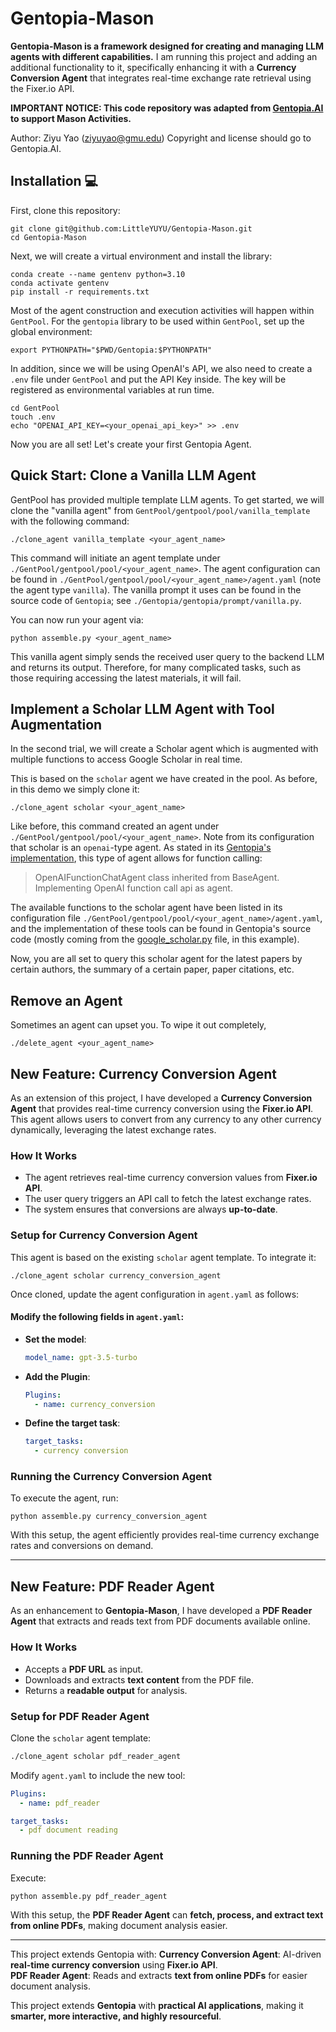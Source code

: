 # Gentopia-Mason

**Gentopia-Mason is a framework designed for creating and managing LLM agents with different capabilities.** I am running this project and adding an additional functionality to it, specifically enhancing it with a **Currency Conversion Agent** that integrates real-time exchange rate retrieval using the Fixer.io API.

**IMPORTANT NOTICE: This code repository was adapted from [Gentopia.AI](https://github.com/Gentopia-AI) to support Mason Activities.**

Author: Ziyu Yao (ziyuyao@gmu.edu)
Copyright and license should go to Gentopia.AI.

## Installation 💻
First, clone this repository:
```
git clone git@github.com:LittleYUYU/Gentopia-Mason.git
cd Gentopia-Mason
```
Next, we will create a virtual environment and install the library:
```
conda create --name gentenv python=3.10
conda activate gentenv
pip install -r requirements.txt
```

Most of the agent construction and execution activities will happen within `GentPool`. For the `gentopia` library to be used within `GentPool`, set up the global environment:
```
export PYTHONPATH="$PWD/Gentopia:$PYTHONPATH"
```
In addition, since we will be using OpenAI's API, we also need to create a `.env` file under `GentPool` and put the API Key inside. The key will be registered as environmental variables at run time.
```
cd GentPool
touch .env
echo "OPENAI_API_KEY=<your_openai_api_key>" >> .env
```
Now you are all set! Let's create your first Gentopia Agent.

## Quick Start: Clone a Vanilla LLM Agent
GentPool has provided multiple template LLM agents. To get started, we will clone the "vanilla agent" from `GentPool/gentpool/pool/vanilla_template` with the following command:
```
./clone_agent vanilla_template <your_agent_name> 
```
This command will initiate an agent template under `./GentPool/gentpool/pool/<your_agent_name>`. The agent configuration can be found in `./GentPool/gentpool/pool/<your_agent_name>/agent.yaml` (note the agent type `vanilla`). The vanilla prompt it uses can be found in the source code of `Gentopia`; see `./Gentopia/gentopia/prompt/vanilla.py`.

You can now run your agent via:
```
python assemble.py <your_agent_name>
```
This vanilla agent simply sends the received user query to the backend LLM and returns its output. Therefore, for many complicated tasks, such as those requiring accessing the latest materials, it will fail. 

## Implement a Scholar LLM Agent with Tool Augmentation
In the second trial, we will create a Scholar agent which is augmented with multiple functions to access Google Scholar in real time.

This is based on the `scholar` agent we have created in the pool. As before, in this demo we simply clone it:
```
./clone_agent scholar <your_agent_name> 
```
Like before, this command created an agent under `./GentPool/gentpool/pool/<your_agent_name>`. Note from its configuration that scholar is an `openai`-type agent. As stated in its [Gentopia's implementation](./Gentopia/gentopia/agent/openai), this type of agent allows for function calling:
> OpenAIFunctionChatAgent class inherited from BaseAgent. Implementing OpenAI function call api as agent.

The available functions to the scholar agent have been listed in its configuration file `./GentPool/gentpool/pool/<your_agent_name>/agent.yaml`, and the implementation of these tools can be found in Gentopia's source code (mostly coming from the [google_scholar.py](./Gentopia/gentopia/tools/google_scholar.py) file, in this example).

Now, you are all set to query this scholar agent for the latest papers by certain authors, the summary of a certain paper, paper citations, etc.

## Remove an Agent
Sometimes an agent can upset you. To wipe it out completely,
```
./delete_agent <your_agent_name> 
```

## **New Feature: Currency Conversion Agent**
As an extension of this project, I have developed a **Currency Conversion Agent** that provides real-time currency conversion using the **Fixer.io API**. This agent allows users to convert from any currency to any other currency dynamically, leveraging the latest exchange rates.

### **How It Works**
- The agent retrieves real-time currency conversion values from **Fixer.io API**.
- The user query triggers an API call to fetch the latest exchange rates.
- The system ensures that conversions are always **up-to-date**.

### **Setup for Currency Conversion Agent**
This agent is based on the existing `scholar` agent template. To integrate it:
```
./clone_agent scholar currency_conversion_agent
```
Once cloned, update the agent configuration in `agent.yaml` as follows:

#### **Modify the following fields in `agent.yaml`:**
- **Set the model**:
  ```yaml
  model_name: gpt-3.5-turbo
  ```
- **Add the Plugin**:
  ```yaml
  Plugins:
    - name: currency_conversion
  ```
- **Define the target task**:
  ```yaml
  target_tasks:
    - currency conversion
  ```

### **Running the Currency Conversion Agent**
To execute the agent, run:
```
python assemble.py currency_conversion_agent
```

With this setup, the agent efficiently provides real-time currency exchange rates and conversions on demand.

---

## **New Feature: PDF Reader Agent**
As an enhancement to **Gentopia-Mason**, I have developed a **PDF Reader Agent** that extracts and reads text from PDF documents available online.

### **How It Works**
- Accepts a **PDF URL** as input.
- Downloads and extracts **text content** from the PDF file.
- Returns a **readable output** for analysis.

### **Setup for PDF Reader Agent**
Clone the `scholar` agent template:
```bash
./clone_agent scholar pdf_reader_agent
```
Modify `agent.yaml` to include the new tool:
```yaml
Plugins:
  - name: pdf_reader
```
```yaml
target_tasks:
  - pdf document reading
```

### **Running the PDF Reader Agent**
Execute:
```bash
python assemble.py pdf_reader_agent
```
With this setup, the **PDF Reader Agent** can **fetch, process, and extract text from online PDFs**, making document analysis easier.

---

This project extends Gentopia with:
**Currency Conversion Agent**: AI-driven **real-time currency conversion** using **Fixer.io API**.  
**PDF Reader Agent**: Reads and extracts **text from online PDFs** for easier document analysis.

This project extends **Gentopia** with **practical AI applications**, making it **smarter, more interactive, and highly resourceful**.

